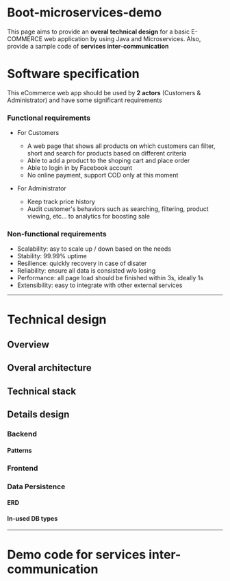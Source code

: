 # Boot-microservices-demo
This page aims to provide an **overal technical design** for a basic E-COMMERCE web application by using Java and Microservices.
Also, provide a sample code of **services inter-communication**

# Software specification
This eCommerce web app should be used by **2 actors** (Customers & Administrator) and have some significant requirements

### Functional requirements
- For Customers
  - A web page that shows all products on which customers can filter, short and search for products based on different criteria
  - Able to add a product to the shoping cart and place order
  - Able to login in by Facebook account
  - No online payment, support COD only at this moment

- For Administrator
  - Keep track price history
  - Audit customer's behaviors such as searching, filtering, product viewing, etc... to analytics for boosting sale
  
### Non-functional requirements
- Scalability: asy to scale up / down based on the needs
- Stability: 99.99% uptime
- Resilience: quickly recovery in case of disater
- Reliability: ensure all data is consisted w/o losing
- Performance: all page load should be finished within 3s, ideally 1s
- Extensibility: easy to integrate with other external services

---

# Technical design
## Overview
## Overal architecture
## Technical stack
## Details design
### Backend
#### Patterns
### Frontend
### Data Persistence
#### ERD
#### In-used DB types

---

# Demo code for services inter-communication








